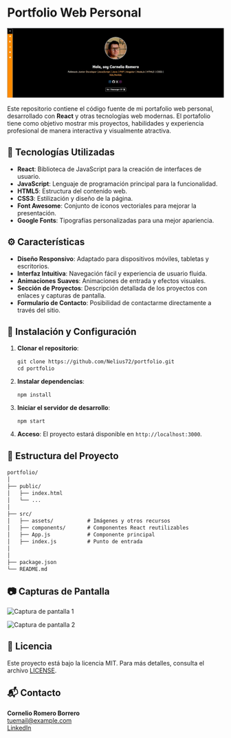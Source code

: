 <h1>Portfolio Web Personal</h1>

![Portfolio Web](./src/assets/images/portfolio.jpg)

<p>Este repositorio contiene el código fuente de mi portafolio web personal, desarrollado con <strong>React</strong> y otras tecnologías web modernas. El portafolio tiene como objetivo mostrar mis proyectos, habilidades y experiencia profesional de manera interactiva y visualmente atractiva.</p>

<h2>🚀 Tecnologías Utilizadas</h2>
<ul>
  <li><strong>React</strong>: Biblioteca de JavaScript para la creación de interfaces de usuario.</li>
  <li><strong>JavaScript</strong>: Lenguaje de programación principal para la funcionalidad.</li>
  <li><strong>HTML5</strong>: Estructura del contenido web.</li>
  <li><strong>CSS3</strong>: Estilización y diseño de la página.</li>
  <li><strong>Font Awesome</strong>: Conjunto de iconos vectoriales para mejorar la presentación.</li>
  <li><strong>Google Fonts</strong>: Tipografías personalizadas para una mejor apariencia.</li>
</ul>

<h2>⚙️ Características</h2>
<ul>
  <li><strong>Diseño Responsivo</strong>: Adaptado para dispositivos móviles, tabletas y escritorios.</li>
  <li><strong>Interfaz Intuitiva</strong>: Navegación fácil y experiencia de usuario fluida.</li>
  <li><strong>Animaciones Suaves</strong>: Animaciones de entrada y efectos visuales.</li>
  <li><strong>Sección de Proyectos</strong>: Descripción detallada de los proyectos con enlaces y capturas de pantalla.</li>
  <li><strong>Formulario de Contacto</strong>: Posibilidad de contactarme directamente a través del sitio.</li>
</ul>

<h2>🔧 Instalación y Configuración</h2>
<ol>
  <li><strong>Clonar el repositorio</strong>:
    <pre><code>git clone https://github.com/Nelius72/portfolio.git
cd portfolio</code></pre>
  </li>
  <li><strong>Instalar dependencias</strong>:
    <pre><code>npm install</code></pre>
  </li>
  <li><strong>Iniciar el servidor de desarrollo</strong>:
    <pre><code>npm start</code></pre>
  </li>
  <li><strong>Acceso</strong>: El proyecto estará disponible en <code>http://localhost:3000</code>.</li>
</ol>

<h2>📁 Estructura del Proyecto</h2>
<pre><code>portfolio/
│
├── public/
│   ├── index.html
│   └── ...
│
├── src/
│   ├── assets/           # Imágenes y otros recursos
│   ├── components/       # Componentes React reutilizables
│   ├── App.js            # Componente principal
│   ├── index.js          # Punto de entrada
│   
│
├── package.json
└── README.md
</code></pre>

<h2>📷 Capturas de Pantalla</h2>
<p><img src="URL_DE_TU_IMAGEN" alt="Captura de pantalla 1" /></p>
<p><img src="URL_DE_TU_IMAGEN" alt="Captura de pantalla 2" /></p>

<h2>📝 Licencia</h2>
<p>Este proyecto está bajo la licencia MIT. Para más detalles, consulta el archivo <a href="LICENSE">LICENSE</a>.</p>

<h2>📬 Contacto</h2>
<p><strong>Cornelio Romero Borrero</strong><br>
<a href="mailto:tuemail@example.com">tuemail@example.com</a><br>
<a href="URL_DE_TU_PERFIL">LinkedIn</a></p>
